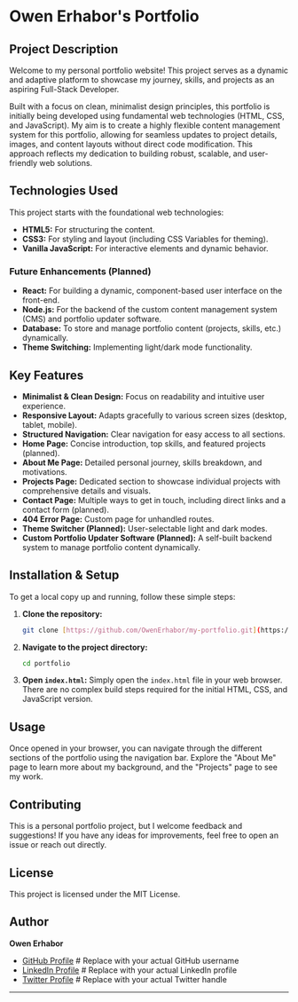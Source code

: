 # Owen Erhabor's Portfolio

## Project Description

Welcome to my personal portfolio website! This project serves as a dynamic and adaptive platform to showcase my journey, skills, and projects as an aspiring Full-Stack Developer.

Built with a focus on clean, minimalist design principles, this portfolio is initially being developed using fundamental web technologies (HTML, CSS, and JavaScript). My aim is to create a highly flexible content management system for this portfolio, allowing for seamless updates to project details, images, and content layouts without direct code modification. This approach reflects my dedication to building robust, scalable, and user-friendly web solutions.

## Technologies Used

This project starts with the foundational web technologies:

- **HTML5:** For structuring the content.
- **CSS3:** For styling and layout (including CSS Variables for theming).
- **Vanilla JavaScript:** For interactive elements and dynamic behavior.

### Future Enhancements (Planned)

- **React:** For building a dynamic, component-based user interface on the front-end.
- **Node.js:** For the backend of the custom content management system (CMS) and portfolio updater software.
- **Database:** To store and manage portfolio content (projects, skills, etc.) dynamically.
- **Theme Switching:** Implementing light/dark mode functionality.

## Key Features

- **Minimalist & Clean Design:** Focus on readability and intuitive user experience.
- **Responsive Layout:** Adapts gracefully to various screen sizes (desktop, tablet, mobile).
- **Structured Navigation:** Clear navigation for easy access to all sections.
- **Home Page:** Concise introduction, top skills, and featured projects (planned).
- **About Me Page:** Detailed personal journey, skills breakdown, and motivations.
- **Projects Page:** Dedicated section to showcase individual projects with comprehensive details and visuals.
- **Contact Page:** Multiple ways to get in touch, including direct links and a contact form (planned).
- **404 Error Page:** Custom page for unhandled routes.
- **Theme Switcher (Planned):** User-selectable light and dark modes.
- **Custom Portfolio Updater Software (Planned):** A self-built backend system to manage portfolio content dynamically.

## Installation & Setup

To get a local copy up and running, follow these simple steps:

1.  **Clone the repository:**
    ```bash
    git clone [https://github.com/OwenErhabor/my-portfolio.git](https://github.com/OwenErhabor/portfolio.git) # Replace with your actual repo URL
    ```
2.  **Navigate to the project directory:**
    ```bash
    cd portfolio
    ```
3.  **Open `index.html`:**
    Simply open the `index.html` file in your web browser. There are no complex build steps required for the initial HTML, CSS, and JavaScript version.

## Usage

Once opened in your browser, you can navigate through the different sections of the portfolio using the navigation bar. Explore the "About Me" page to learn more about my background, and the "Projects" page to see my work.

## Contributing

This is a personal portfolio project, but I welcome feedback and suggestions! If you have any ideas for improvements, feel free to open an issue or reach out directly.

## License

This project is licensed under the MIT License.

## Author

**Owen Erhabor**

- [GitHub Profile](https://github.com/owen-6936) # Replace with your actual GitHub username
- [LinkedIn Profile](https://linkedin.com/in/owen-erhabor-80958b262) # Replace with your actual LinkedIn profile
- [Twitter Profile](https://x.com/Owen66936) # Replace with your actual Twitter handle

---
